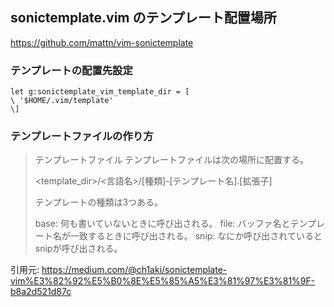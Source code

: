## sonictemplate.vim のテンプレート配置場所 

https://github.com/mattn/vim-sonictemplate

### テンプレートの配置先設定

```
let g:sonictemplate_vim_template_dir = [
\ '$HOME/.vim/template'
\]
```

###  テンプレートファイルの作り方

> テンプレートファイル
> テンプレートファイルは次の場所に配置する。
> 
> <template_dir>/<言語名>/[種類]-[テンプレート名].[拡張子]
> 
> テンプレートの種類は3つある。
> 
> base: 何も書いていないときに呼び出される。
> file: バッファ名とテンプレート名が一致するときに呼び出される。
> snip: なにか呼び出されているとsnipが呼び出される。

引用元: https://medium.com/@ch1aki/sonictemplate-vim%E3%82%92%E5%B0%8E%E5%85%A5%E3%81%97%E3%81%9F-b8a2d521d87c
